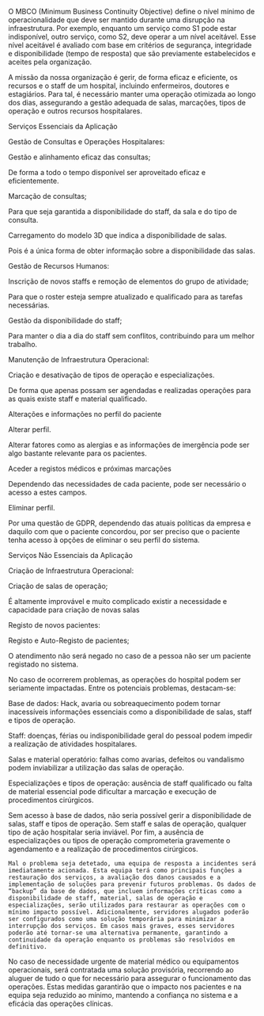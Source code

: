 O MBCO (Minimum Business Continuity Objective) define o nível mínimo de operacionalidade que deve ser mantido durante uma disrupção na infraestrutura. Por exemplo, enquanto um serviço como S1 pode estar indisponível, outro serviço, como S2, deve operar a um nível aceitável. Esse nível aceitável é avaliado com base em critérios de segurança, integridade e disponibilidade (tempo de resposta) que são previamente estabelecidos e aceites pela organização. 

A missão da nossa organização é gerir, de forma eficaz e eficiente, os recursos e o staff de um hospital, incluindo enfermeiros, doutores e estagiários. Para tal, é necessário manter uma operação otimizada ao longo dos dias, assegurando a gestão adequada de salas, marcações, tipos de operação e outros recursos hospitalares. 

Serviços Essenciais da Aplicação 

Gestão de Consultas e Operações Hospitalares:  

Gestão e alinhamento eficaz das consultas; 

De forma a todo o tempo disponível ser aproveitado eficaz e eficientemente. 

Marcação de consultas; 

Para que seja garantida a disponibilidade do staff, da sala e do tipo de consulta. 

Carregamento do modelo 3D que indica a disponibilidade de salas. 

Pois é a única forma de obter informação sobre a disponibilidade das salas.		 

Gestão de Recursos Humanos: 

Inscrição de novos staffs e remoção de elementos do grupo de atividade;   

Para que o roster esteja sempre atualizado e qualificado para as tarefas necessárias. 

Gestão da disponibilidade do staff; 

Para manter o dia a dia do staff sem conflitos, contribuindo para um melhor trabalho. 

Manutenção de Infraestrutura Operacional: 

Criação e desativação de tipos de operação e especializações. 

De forma que apenas possam ser agendadas e realizadas operações para as quais existe staff e material qualificado. 

Alterações e informações no perfil do paciente 

Alterar perfil. 

Alterar fatores como as alergias e as informações de imergência pode ser algo bastante relevante para os pacientes. 

Aceder a registos médicos e próximas marcações 

Dependendo das necessidades de cada paciente, pode ser necessário o acesso a estes campos. 

Eliminar perfil. 

Por uma questão de GDPR, dependendo das atuais políticas da empresa e daquilo com que o paciente concordou, por ser preciso que o paciente tenha acesso à opções de eliminar o seu perfil do sistema. 

 

 

Serviços Não Essenciais da Aplicação 

 

Criação de Infraestrutura Operacional: 

Criação de salas de operação; 

É altamente improvável e muito complicado existir a necessidade e capacidade para criação de novas salas 

 

Registo de novos pacientes: 

Registo e Auto-Registo de pacientes; 

O atendimento não será negado no caso de a pessoa não ser um paciente registado no sistema. 

 

No caso de ocorrerem problemas, as operações do hospital podem ser seriamente impactadas. Entre os potenciais problemas, destacam-se: 

Base de dados: Hack, avaria ou sobreaquecimento podem tornar inacessíveis informações essenciais como a disponibilidade de salas, staff e tipos de operação. 

Staff: doenças, férias ou indisponibilidade geral do pessoal podem impedir a realização de atividades hospitalares. 

Salas e material operatório: falhas como avarias, defeitos ou vandalismo podem inviabilizar a utilização das salas de operação. 

Especializações e tipos de operação: ausência de staff qualificado ou falta de material essencial pode dificultar a marcação e execução de procedimentos cirúrgicos. 

 

Sem acesso à base de	 dados, não seria possível gerir a disponibilidade de salas, staff e tipos de operação. Sem staff e salas de operação, qualquer tipo de ação hospitalar seria inviável. Por fim, a ausência de especializações ou tipos de operação comprometeria gravemente o agendamento e a realização de procedimentos cirúrgicos. 

 	Mal o problema seja detetado, uma equipa de resposta a incidentes será imediatamente acionada. Esta equipa terá como principais funções a restauração dos serviços, a avaliação dos danos causados e a implementação de soluções para prevenir futuros problemas. Os dados de “backup” da base de dados, que incluem informações críticas como a disponibilidade de staff, material, salas de operação e especializações, serão utilizados para restaurar as operações com o mínimo impacto possível. Adicionalmente, servidores alugados poderão ser configurados como uma solução temporária para minimizar a interrupção dos serviços. Em casos mais graves, esses servidores poderão até tornar-se uma alternativa permanente, garantindo a continuidade da operação enquanto os problemas são resolvidos em definitivo. 

No caso de necessidade urgente de material médico ou equipamentos operacionais, será contratada uma solução provisória, recorrendo ao aluguer de tudo o que for necessário para assegurar o funcionamento das operações. Estas medidas garantirão que o impacto nos pacientes e na equipa seja reduzido ao mínimo, mantendo a confiança no sistema e a eficácia das operações clínicas. 